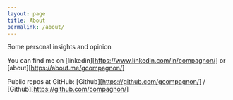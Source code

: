 ```yaml
---
layout: page
title: About
permalink: /about/
---
```


Some personal insights and opinion 

You can find me on 
[linkedin][https://www.linkedin.com/in/compagnon/] 
or 
[about][https://about.me/gcompagnon/]

Public repos at GitHub:
[Github][https://github.com/gcompagnon/] / 
[Github][https://github.com/compagnon/]
